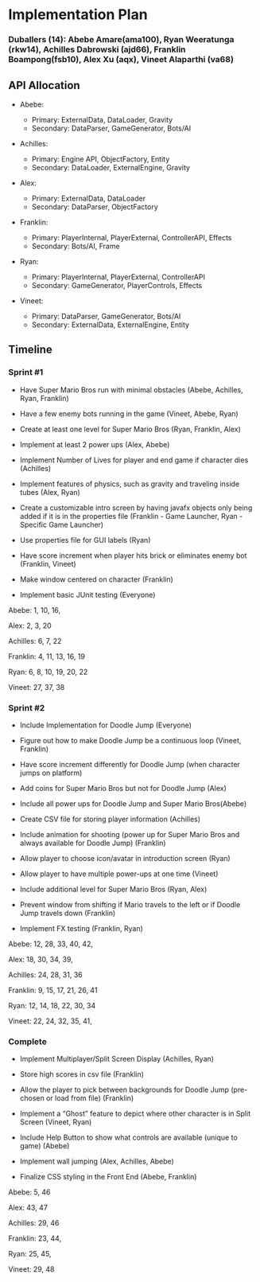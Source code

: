 # Implementation Plan 
 
 ### Duballers (14): Abebe Amare(ama100), Ryan Weeratunga (rkw14), Achilles Dabrowski (ajd66), Franklin Boampong(fsb10), Alex Xu (aqx), Vineet Alaparthi (va68)

## API Allocation

- Abebe:
    - Primary: ExternalData, DataLoader, Gravity
    - Secondary: DataParser, GameGenerator, Bots/AI
- Achilles:
	- Primary: Engine API, ObjectFactory, Entity
	- Secondary: DataLoader, ExternalEngine, Gravity

- Alex:
	- Primary: ExternalData, DataLoader
	- Secondary: DataParser, ObjectFactory
	
- Franklin: 
	- Primary: PlayerInternal, PlayerExternal, ControllerAPI, Effects
	- Secondary: Bots/AI, Frame
	
- Ryan:
	- Primary: PlayerInternal, PlayerExternal, ControllerAPI
	- Secondary: GameGenerator, PlayerControls, Effects
	
- Vineet:
	- Primary: DataParser, GameGenerator, Bots/AI
	- Secondary: ExternalData, ExternalEngine, Entity
	
## Timeline 

### Sprint #1

- Have Super Mario Bros run with minimal obstacles (Abebe, Achilles, Ryan, Franklin)

- Have a few enemy bots running in the game (Vineet, Abebe, Ryan)
- Create at least one level for Super Mario Bros (Ryan, Franklin, Alex)
- Implement at least 2 power ups (Alex, Abebe)
- Implement Number of Lives for player and end game if character dies (Achilles)
- Implement features of physics, such as gravity and traveling inside tubes (Alex, Ryan)
- Create a customizable intro screen by having javafx objects only being added if it is in the properties file (Franklin - Game Launcher, Ryan - Specific Game Launcher)
- Use properties file for GUI labels (Ryan)
- Have score increment when player hits brick or eliminates enemy bot (Franklin, Vineet)
- Make window centered on character (Franklin)
- Implement basic JUnit testing (Everyone)

Abebe: 1, 10, 16, 

Alex: 2, 3, 20

Achilles: 6, 7, 22

Franklin: 4,  11, 13, 16, 19

Ryan: 6, 8, 10, 19, 20, 22

Vineet: 27, 37, 38

### Sprint #2

- Include Implementation for Doodle Jump (Everyone)

- Figure out how to make Doodle Jump be a continuous loop (Vineet, Franklin)
- Have score increment differently for Doodle Jump (when character jumps on platform)
- Add coins for Super Mario Bros but not for Doodle Jump (Alex)
- Include all power ups for Doodle Jump and Super Mario Bros(Abebe)
- Create CSV file for storing player information (Achilles)
- Include animation for shooting (power up for Super Mario Bros and always available for Doodle Jump) (Franklin)
- Allow player to choose icon/avatar in introduction screen (Ryan)
- Allow player to have multiple power-ups at one time (Vineet)
- Include additional level for Super Mario Bros (Ryan, Alex)
- Prevent window from shifting if Mario travels to the left or if Doodle Jump travels down (Franklin)
- Implement FX testing (Franklin, Ryan)

Abebe: 12, 28, 33, 40, 42, 

Alex: 18, 30, 34, 39, 

Achilles: 24, 28, 31, 36

Franklin: 9, 15, 17, 21, 26, 41

Ryan: 12, 14,  18, 22, 30, 34

Vineet: 22, 24, 32, 35, 41, 


### Complete

- Implement Multiplayer/Split Screen Display (Achilles, Ryan)

- Store high scores in csv file (Franklin)
- Allow the player to pick between backgrounds for Doodle Jump (pre-chosen or load from file) (Franklin)
- Implement a “Ghost” feature to depict where other character is in Split Screen (Vineet, Ryan)
- Include Help Button to show what controls are available (unique to game) (Abebe)
- Implement wall jumping (Alex, Achilles, Abebe)
- Finalize CSS styling in the Front End (Abebe, Franklin)

Abebe: 5, 46

Alex: 43, 47

Achilles: 29, 46

Franklin: 23, 44, 

Ryan:  25, 45, 

Vineet:  29, 48

